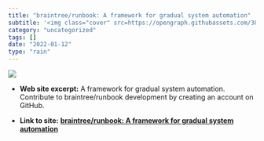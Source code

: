 ```yaml
---
title: "braintree/runbook: A framework for gradual system automation"
subtitle: '<img class="cover" src=https://opengraph.githubassets.com/38cb0314dab9103129e7616c4e89159f307ff3e878...'
category: "uncategorized"
tags: []
date: "2022-01-12"
type: "rain"
---
```

<img class="cover" src=https://opengraph.githubassets.com/38cb0314dab9103129e7616c4e89159f307ff3e8786092f6d04a7d4b1a7a6ad7/braintree/runbook>



* **Web site excerpt:** A framework for gradual system automation. Contribute to braintree/runbook development by creating an account on GitHub.

* **Link to site:** **[braintree/runbook: A framework for gradual system automation](https://github.com/braintree/runbook)**